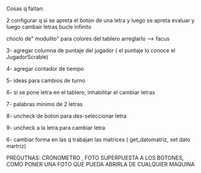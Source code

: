 #
Cosas q faltan:

  2  configurar q si se apreta el boton  de una letra y luego se apreta evaluar y luego cambair letras  bucle infinito


  choclo de" modulito"  para colores del tablero arreglarlo --> facus

  3- agregar columna de puntaje del jugador ( el puntaje lo conoce el JugadorScrable)

  4- agregar contador de tiempo

  5-  ideas para cambios de turno

  6- si se pone letra en el tablero, inhabilitar el cambiar letras

  7- palabras minimo de 2 letras

  8- uncheck de boton para des-seleccionar letra

  9- uncheck a la letra para cambiar letra


6- cambiar forma en las q trabajan las matrices ( get_datomatriz, set dato martriz)

PREGUTNAS: CRONOMETRO , FOTO SUPERPUESTA A LOS BOTONES, COMO PONER UNA FOTO QUE PUEDA ABRIRLA DE CUALQUIER MAQUINA
